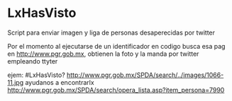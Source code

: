 LxHasVisto
==========

Script para enviar imagen y liga de personas desaperecidas por twitter

Por el momento al ejecutarse de un identificador en codigo busca esa pag en http://www.pgr.gob.mx, obtienen la foto y la manda por twitter empleando ttyter

ejem:
#LxHasVisto? http://www.pgr.gob.mx/SPDA/search/../images/1066-11.jpg ayudanos a encontrarlx http://www.pgr.gob.mx/SPDA/search/opera_lista.asp?item_persona=7990
